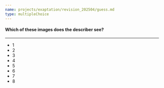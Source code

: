```yaml
---
name: projects/exaptation/revision_202504/guess.md
type: multipleChoice
---
```


#### Which of these images does the describer see?

---

- 1
- 2
- 3
- 4
- 5
- 6
- 7
- 8
